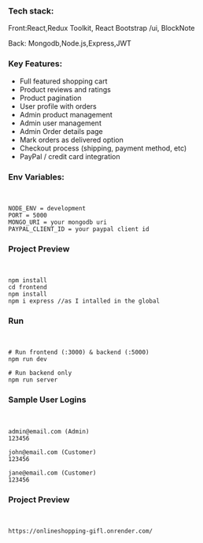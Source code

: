 <h3>Tech stack:</h3>
<p>Front:React,Redux Toolkit, React Bootstrap /ui, BlockNote</p>
<p>Back: Mongodb,Node.js,Express,JWT</p>


 
<h3>Key Features:</h3>
<ul>
 <li> Full featured shopping cart </li>
 <li> Product reviews and ratings </li>
 <li> Product pagination  </li>
 <li> User profile with orders </li>
 <li> Admin product management  </li>
 <li>  Admin user management  </li>
  <li> Admin Order details page  </li>
  <li> Mark orders as delivered option </li>
  <li>Checkout process (shipping, payment method, etc) </li>
  <li> PayPal / credit card integration </li>
</ul>

  
<h3>Env Variables:</h3>
<br>

```
NODE_ENV = development
PORT = 5000
MONGO_URI = your mongodb uri
PAYPAL_CLIENT_ID = your paypal client id

```
<h3>Project Preview</h3>
<br>

```
npm install
cd frontend
npm install
npm i express //as I intalled in the global
```

<h3>Run</h3>
<br>

```
# Run frontend (:3000) & backend (:5000)
npm run dev

# Run backend only
npm run server
```

<h3>Sample User Logins</h3>
<br>

```
admin@email.com (Admin)
123456

john@email.com (Customer)
123456

jane@email.com (Customer)
123456
```

<h3>Project Preview</h3>
<br>

```
https://onlineshopping-gifl.onrender.com/
```
